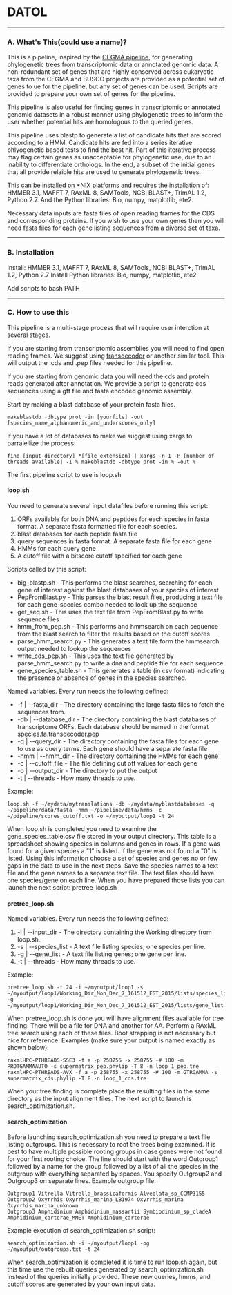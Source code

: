 # DATOL

***************************************

### A. What's This(could use a name)? ###

This is a pipeline, inspired by the [CEGMA pipeline](https://raw.githubusercontent.com/KorfLab/CEGMA_v2), for generating phylogenetic trees from transcriptomic data or annotated genomic data. A non-redundant set of genes that are highly conserved across eukaryotic taxa from the CEGMA and BUSCO projects are provided as a potential set of genes to ue for the pipeline, but any set of genes can be used. Scripts are provided to prepare your own set of genes for the pipeline.

This pipeline is also useful for finding genes in transcriptomic or annotated genomic datasets in a robust manner using phylogenetic trees to inform the user whether potential hits are homologous to the queried genes.

This pipeline uses blastp to generate a list of candidate hits that are scored according to a HMM. Candidate hits are fed into a series iterative phlyogenetic based tests to find the best hit. Part of this iterative process may flag certain genes as unacceptable for phylogenetic use, due to an inability to differentiate orthologs. In the end, a subset of the initial genes that all provide relaible hits are used to generate phylogenetic trees.

This can be installed on *NIX platforms and requires the installation of: HMMER 3.1, MAFFT 7, RAxML 8, SAMTools, NCBI BLAST+, TrimAL 1.2, Python 2.7. And the Python libraries: Bio, numpy, matplotlib, ete2.

Necessary data inputs are fasta files of open reading frames for the CDS and corresponding proteins. If you wish to use your own genes then you will need fasta files for each gene listing sequences from a diverse set of taxa.

***************************************

### B. Installation ###

Install: HMMER 3.1, MAFFT 7, RAxML 8, SAMTools, NCBI BLAST+, TrimAL 1.2, Python 2.7
Install Python libraries: Bio, numpy, matplotlib, ete2

Add scripts to bash PATH

***************************************

### C. How to use this ###

This pipeline is a multi-stage process that will require user interction at several stages.

If you are starting from transcriptomic assemblies you will need to find open reading frames. We suggest using [transdecoder](https://transdecoder.github.io) or another similar tool. This will output the .cds and .pep files needed for this pipeline.

If you are starting from genomic data you will need the cds and protein reads generated after annotation. We provide a script to generate cds sequences using a gff file and fasta encoded genomic assembly.

Start by making a blast database of your protein fasta files.

    makeblastdb -dbtype prot -in [yourfile] -out [species_name_alphanumeric_and_underscores_only]

If you have a lot of databases to make we suggest using xargs to parralellize the process:

    find [input directory] *[file extension] | xargs -n 1 -P [number of threads available] -I % makeblastdb -dbtype prot -in % -out %

The first pipeline script to use is loop.sh

#### loop.sh ####

You need to generate several input datafiles before running this script:
1) ORFs available for both DNA and peptides for each species in fasta format. A separate fasta formatted file for each species.
2) blast databases for each peptide fasta file
3) query sequences in fasta format. A separate fasta file for each gene
4) HMMs for each query gene
5) A cutoff file with a bitscore cutoff specified for each gene

Scripts called by this script:
+ big_blastp.sh - This performs the blast searches, searching for each gene of interest against the blast databases of your species of interest
+ PepFromBlast.py - This parses the blast result files, producing a text file for each gene-species combo needed to look up the sequence
+ get_seq.sh - This uses the text file from PepFromBlast.py to write sequence files
+ hmm_from_pep.sh - This performs and hmmsearch on each sequence from the blast search to filter the results based on the cutoff scores
+ parse_hmm_search.py - This generates a text file form the hmmsearch output needed to lookup the sequences
+ write_cds_pep.sh - This uses the text file generated by parse_hmm_search.py to write a dna and peptide file for each sequence
+ gene_species_table.sh - This generates a table (in csv format) indicating the presence or absence of genes in the species searched.

Named variables. Every run needs the following defined:
+ -f | --fasta_dir - The directory containing the large fasta files to fetch the sequences from.
+ -db | --database_dir - The directory containing the blast databases of transcriptome ORFs. Each database should be named in the format species.fa.transdecoder.pep
+ -q | --query_dir - The directory containing the fasta files for each gene to use as query terms. Each gene should have a separate fasta file
+ -hmm | --hmm_dir - The directory containing the HMMs for each gene
+ -c | --cutoff_file - The file defining cut off values for each gene
+ -o | --output_dir - The directory to put the output
+ -t | --threads - How many threads to use.

Example:

    loop.sh -f ~/mydata/mytranslations -db ~/mydata/myblastdatabases -q ~/pipeline/data/fasta -hmm ~/pipeline/data/hmms -c ~/pipeline/scores_cutoff.txt -o ~/myoutput/loop1 -t 24

When loop.sh is completed you need to examine the gene_species_table.csv file stored in your output directory. This table is a spreadsheet showing species in columns and genes in rows. If a gene was found for a given species a "1" is listed. If the gene was not found a "0" is listed. Using this information choose a set of species and genes no or few gaps in the data to use in the next steps. Save the species names to a text file and the gene names to a separate text file. The text files should have one species/gene on each line. When you have prepared those lists you can launch the next script: pretree_loop.sh

#### pretree_loop.sh ####

Named variables. Every run needs the following defined:
1) -i | --input_dir - The directory containing the Working directory from loop.sh.
2) -s | --species_list - A text file listing species; one species per line.
3) -g | --gene_list - A text file listing genes; one gene per line.
4) -t | --threads - How many threads to use.

Example:

    pretree_loop.sh -t 24 -i ~/myoutput/loop1 -s ~/myoutput/loop1/Working_Dir_Mon_Dec_7_161512_EST_2015/lists/species_list.txt -g ~/myoutput/loop1/Working_Dir_Mon_Dec_7_161512_EST_2015/lists/gene_list.txt

When pretree_loop.sh is done you will have alignment files available for tree finding. There will be a file for DNA and another for AA. Perform a RAxML tree search using each of these files. Boot strapping is not necessary but nice for reference.
Examples (make sure your output is named exactly as shown below):

    raxmlHPC-PTHREADS-SSE3 -f a -p 258755 -x 258755 -# 100 -m PROTGAMMAAUTO -s supermatrix_pep.phylip -T 8 -n loop_1_pep.tre
    raxmlHPC-PTHREADS-AVX -f a -p 258755 -x 258755 -# 100 -m GTRGAMMA -s supermatrix_cds.phylip -T 8 -n loop_1_cds.tre

When your tree finding is complete place the resulting files in the same directory as the input alignment files. The next script to launch is search_optimization.sh.

#### search_optimization ####

Before launching search_optimization.sh you need to prepare a text file listing outgroups. This is necessary to root the trees being examined. It is best to have multiple possible rooting groups in case genes were not found for your first rooting choice. The line should start with the word Outgroup1 followed by a name for the group followed by a list of all the species in the outgroup with everything separated by spaces. You specify Outgroup2 and Outgroup3 on separate lines.
Example outgroup file:

    Outgroup1 Vitrella Vitrella_brassicaformis Alveolata_sp_CCMP3155
    Outgroup2 Oxyrrhis Oxyrrhis_marina_LB1974 Oxyrrhis_marina Oxyrrhis_marina_unknown
    Outgroup3 Amphidinium Amphidinium_massartii Symbiodinium_sp_cladeA Amphidinium_carterae_MMET Amphidinium_carterae

Example execution of search_optimization.sh script:

    search_optimization.sh -i ~/myoutput/loop1 -og ~/myoutput/outgroups.txt -t 24

When search_optimization is completed it is time to run loop.sh again, but this time use the rebuilt queries generated by search_optimization.sh instead of the queries initially provided. These new queries, hmms, and cutoff scores are generated by your own input data.
